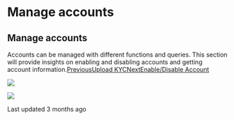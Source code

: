 # Manage accounts

## Manage accounts

Accounts can be managed with different functions and queries. This section will provide insights on enabling and disabling accounts and getting account information.[PreviousUpload KYC](../create-account/upload-kyc.md)[NextEnable/Disable Account](enable-disable-account.md)

![](https://lh5.googleusercontent.com/-8tCQWPzm-pY/AAAAAAAAAAI/AAAAAAAAAAA/AMZuuclDqmuMhgVpw9RCZJYOr2g47jMqew/s96-c/photo.jpg)

![](https://lh3.googleusercontent.com/a-/AOh14GgvcDhAdjkplK9VDlcKtB8KMDOJzdcagucluwSi)

Last updated 3 months ago

